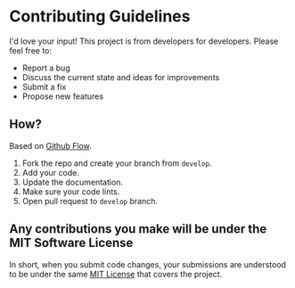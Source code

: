 # Contributing Guidelines

I'd love your input! This project is from developers for developers. Please feel free to:

- Report a bug
- Discuss the current state and ideas for improvements
- Submit a fix
- Propose new features

## How?

Based on [Github Flow](https://guides.github.com/introduction/flow/index.html).

1. Fork the repo and create your branch from `develop`.
2. Add your code.
3. Update the documentation.
4. Make sure your code lints.
5. Open pull request to `develop` branch.

## Any contributions you make will be under the MIT Software License

In short, when you submit code changes, your submissions are understood to be under the same [MIT License](http://choosealicense.com/licenses/mit/) that covers the project.
